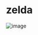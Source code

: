# zelda
![image](https://user-images.githubusercontent.com/77488652/109641260-d989e000-7b94-11eb-9c80-bbf9de2f5246.png)

